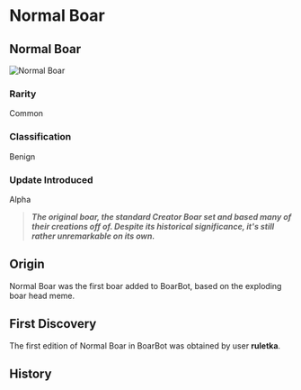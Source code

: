 # Normal Boar

<aside class="side-info common">

## Normal Boar

![Normal Boar](/img/boars/NormalBoar.png)

### Rarity

Common

### Classification

Benign

### Update Introduced

Alpha

</aside>

> ***The original boar, the standard Creator Boar set and based many of their creations off of. Despite its historical significance, it's still rather unremarkable on its own.***

## Origin

Normal Boar was the first boar added to BoarBot, based on the exploding boar head meme.

## First Discovery

The first edition of Normal Boar in BoarBot was obtained by user **ruletka**.

## History

